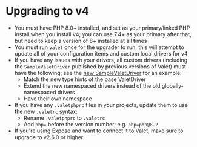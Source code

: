 # Upgrading to v4

- You must have PHP 8.0+ installed, and set as your primary/linked PHP install when you install v4; you can use 7.4+ as your primary after that, but need to keep a version of 8+ installed at all times
- You must run `valet` once for the upgrader to run; this will attempt to update all of your configuration items and custom local drivers for v4
- If you have any issues with your drivers, all custom drivers (including the `SampleValetDriver` published by previous versions of Valet) must have the following; see the [new SampleValetDriver](https://github.com/laravel/valet/blob/d7787c025e60abc24a5195dc7d4c5c6f2d984339/cli/stubs/SampleValetDriver.php) for an example:
    - Match the new type hints of the base ValetDriver
    - Extend the new namespaced drivers instead of the old globally-namespaced drivers
    - Have their own namespace
- If you have any `.valetphprc` files in your projects, update them to use the new `.valetrc` syntax:
    - Rename `.valetphprc` to `.valetrc`
    - Add `php=` before the version number; e.g. `php=php@8.2`
- If you're using Expose and want to connect it to Valet, make sure to upgrade to v2.6.0 or higher